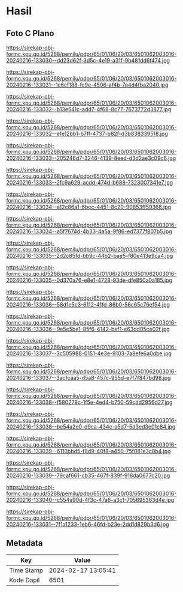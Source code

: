 # Hasil

## Foto C Plano

https://sirekap-obj-formc.kpu.go.id/5268/pemilu/pdpr/65/01/06/20/03/6501062003016-20240216-133030--dd23d62f-3d5c-4e19-a31f-9b481dd6f474.jpg

https://sirekap-obj-formc.kpu.go.id/5268/pemilu/pdpr/65/01/06/20/03/6501062003016-20240216-133031--1c6cf188-fc9e-4506-af4b-7a4d4fba2040.jpg

https://sirekap-obj-formc.kpu.go.id/5268/pemilu/pdpr/65/01/06/20/03/6501062003016-20240216-133032--b13e541c-add7-4f68-8c77-7673772d3877.jpg

https://sirekap-obj-formc.kpu.go.id/5268/pemilu/pdpr/65/01/06/20/03/6501062003016-20240216-133032--efe12bb1-b7ff-4737-b82f-d3b838339518.jpg

https://sirekap-obj-formc.kpu.go.id/5268/pemilu/pdpr/65/01/06/20/03/6501062003016-20240216-133033--205246d7-3246-4139-8eed-d3d2ae3c09c6.jpg

https://sirekap-obj-formc.kpu.go.id/5268/pemilu/pdpr/65/01/06/20/03/6501062003016-20240216-133033--2fc9a629-acdd-474d-b688-7323007341e7.jpg

https://sirekap-obj-formc.kpu.go.id/5268/pemilu/pdpr/65/01/06/20/03/6501062003016-20240216-133034--a12c86a1-6bec-4451-8c20-90853ff59366.jpg

https://sirekap-obj-formc.kpu.go.id/5268/pemilu/pdpr/65/01/06/20/03/6501062003016-20240216-133034--a5f7674d-4b33-4a5a-9f86-ed7377f807b5.jpg

https://sirekap-obj-formc.kpu.go.id/5268/pemilu/pdpr/65/01/06/20/03/6501062003016-20240216-133035--2d2c85fd-bb9c-44b2-bae5-f80e413e9ca4.jpg

https://sirekap-obj-formc.kpu.go.id/5268/pemilu/pdpr/65/01/06/20/03/6501062003016-20240216-133035--0d370a76-e8e1-4728-93de-dfe850a0a185.jpg

https://sirekap-obj-formc.kpu.go.id/5268/pemilu/pdpr/65/01/06/20/03/6501062003016-20240216-133036--58d1e5c3-6112-41fd-86b0-56c65c76ef54.jpg

https://sirekap-obj-formc.kpu.go.id/5268/pemilu/pdpr/65/01/06/20/03/6501062003016-20240216-133036--9e5e5be1-85f6-4142-bef1-e63dd05ce02f.jpg

https://sirekap-obj-formc.kpu.go.id/5268/pemilu/pdpr/65/01/06/20/03/6501062003016-20240216-133037--3c505988-0151-4e3e-9103-7a8efe6a0dbe.jpg

https://sirekap-obj-formc.kpu.go.id/5268/pemilu/pdpr/65/01/06/20/03/6501062003016-20240216-133037--3acfcaa5-d5a8-457c-955d-e7f7f847bd98.jpg

https://sirekap-obj-formc.kpu.go.id/5268/pemilu/pdpr/65/01/06/20/03/6501062003016-20240216-133038--f580279c-1f5e-4ed4-b750-59cdd2956d27.jpg

https://sirekap-obj-formc.kpu.go.id/5268/pemilu/pdpr/65/01/06/20/03/6501062003016-20240216-133038--be54a2e0-d9ca-434c-a5d7-5d3ed3e01c84.jpg

https://sirekap-obj-formc.kpu.go.id/5268/pemilu/pdpr/65/01/06/20/03/6501062003016-20240216-133039--6110bbd5-f8d9-40f8-a450-75f081e3c8b4.jpg

https://sirekap-obj-formc.kpu.go.id/5268/pemilu/pdpr/65/01/06/20/03/6501062003016-20240216-133039--79caf661-cb35-467f-839f-918da0677c20.jpg

https://sirekap-obj-formc.kpu.go.id/5268/pemilu/pdpr/65/01/06/20/03/6501062003016-20240216-133040--c554a90d-4f3c-47a6-a3c1-705695363d4e.jpg

https://sirekap-obj-formc.kpu.go.id/5268/pemilu/pdpr/65/01/06/20/03/6501062003016-20240216-133031--7f1a1233-1eb6-46fd-b23e-2dd1d829b3d6.jpg


## Metadata

| Key        | Value               |
| ---------- | ------------------- |
| Time Stamp | 2024-02-17 13:05:41 |
| Kode Dapil | 6501                |



